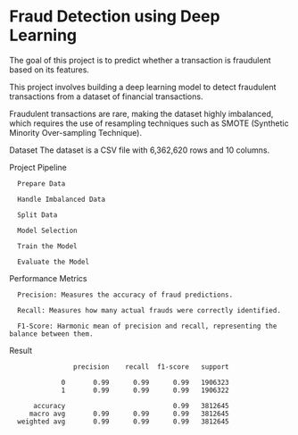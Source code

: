 # **Fraud Detection using Deep Learning**

The goal of this project is to predict whether a transaction is fraudulent based on its features.

This project involves building a deep learning model to detect fraudulent transactions from a dataset of financial transactions. 

Fraudulent transactions are rare, making the dataset highly imbalanced, which requires the use of resampling techniques such as SMOTE (Synthetic Minority Over-sampling Technique).

Dataset
The dataset is a CSV file with 6,362,620 rows and 10 columns.

Project Pipeline

      Prepare Data
      
      Handle Imbalanced Data
      
      Split Data
      
      Model Selection
      
      Train the Model
      
      Evaluate the Model
  

Performance Metrics

      Precision: Measures the accuracy of fraud predictions.
      
      Recall: Measures how many actual frauds were correctly identified.
      
      F1-Score: Harmonic mean of precision and recall, representing the balance between them.

Result

                    precision    recall  f1-score   support
      
                 0       0.99      0.99      0.99   1906323
                 1       0.99      0.99      0.99   1906322
      
          accuracy                           0.99   3812645
         macro avg       0.99      0.99      0.99   3812645
      weighted avg       0.99      0.99      0.99   3812645
